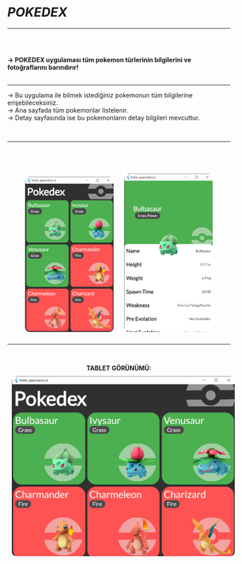 # ***POKEDEX***

<hr>
<br><br>

<b>-> POKEDEX uygulaması tüm pokemon türlerinin bilgilerini ve fotoğraflarını barındırır!</b>
<br><br><hr>

-> Bu uygulama ile bilmek istediğiniz pokemonun tüm bilgilerine erişebileceksiniz.
<br>
-> Ana sayfada tüm pokemonlar listelenir.
<br>
-> Detay sayfasında ise bu pokemonların detay bilgileri mevcuttur.


<br><hr><br>
<p align="center">
    <br>
    <img src="assets/homePage_ui.png" style="border-radius: 10px;margin:10px " width="200">
    <img src="assets/detailPage_ui.png" style="border-radius: 10px;margin:10px " width="200">
    <br><hr><br>
    
</p>
<p align="center">
    <b>TABLET GÖRÜNÜMÜ:</b><br>
    <img src="assets/homePageTablet_ui.png" style="border-radius: 10px;margin:10px " width="600">
</p>

